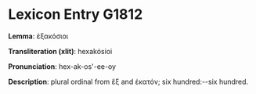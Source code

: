 # Lexicon Entry G1812

**Lemma**: ἑξακόσιοι

**Transliteration (xlit)**: hexakósioi

**Pronunciation**: hex-ak-os'-ee-oy

**Description**:
plural ordinal from ἕξ and ἑκατόν; six hundred:--six hundred.
